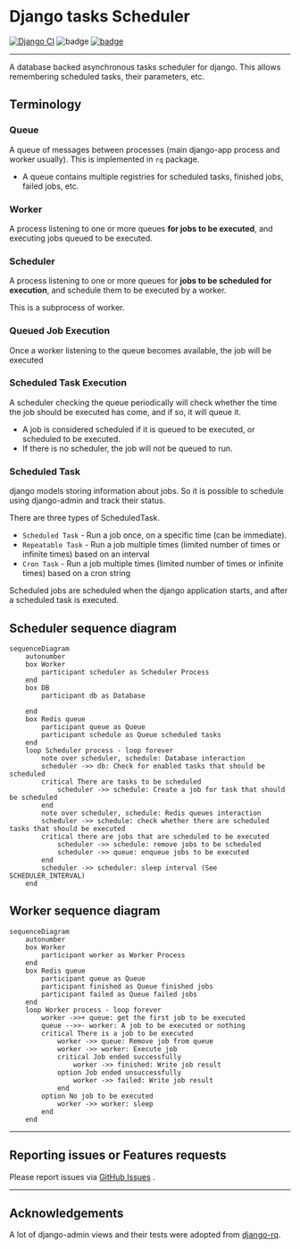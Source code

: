 # Django tasks Scheduler

[![Django CI][1]][2]
![badge][3]
[![badge][4]][5]

---

A database backed asynchronous tasks scheduler for django.
This allows remembering scheduled tasks, their parameters, etc.

## Terminology

### Queue

A queue of messages between processes (main django-app process and worker usually).
This is implemented in `rq` package.

* A queue contains multiple registries for scheduled tasks, finished jobs, failed jobs, etc.

### Worker

A process listening to one or more queues **for jobs to be executed**, and executing jobs queued to be
executed.

### Scheduler

A process listening to one or more queues for **jobs to be scheduled for execution**, and schedule them
to be executed by a worker.

This is a subprocess of worker.

### Queued Job Execution

Once a worker listening to the queue becomes available, the job will be executed

### Scheduled Task Execution

A scheduler checking the queue periodically will check whether the time the job should be executed has come, and if so,
it will queue it.

* A job is considered scheduled if it is queued to be executed, or scheduled to be executed.
* If there is no scheduler, the job will not be queued to run.

### Scheduled Task

django models storing information about jobs. So it is possible to schedule using
django-admin and track their status.

There are three types of ScheduledTask.

* `Scheduled Task` - Run a job once, on a specific time (can be immediate).
* `Repeatable Task` - Run a job multiple times (limited number of times or infinite times) based on an interval
* `Cron Task` - Run a job multiple times (limited number of times or infinite times) based on a cron string

Scheduled jobs are scheduled when the django application starts, and after a scheduled task is executed.

## Scheduler sequence diagram

```mermaid
sequenceDiagram
    autonumber
    box Worker
        participant scheduler as Scheduler Process
    end
    box DB
        participant db as Database

    end
    box Redis queue
        participant queue as Queue
        participant schedule as Queue scheduled tasks
    end
    loop Scheduler process - loop forever
        note over scheduler, schedule: Database interaction
        scheduler ->> db: Check for enabled tasks that should be scheduled
        critical There are tasks to be scheduled
            scheduler ->> schedule: Create a job for task that should be scheduled
        end
        note over scheduler, schedule: Redis queues interaction
        scheduler ->> schedule: check whether there are scheduled tasks that should be executed
        critical there are jobs that are scheduled to be executed
            scheduler ->> schedule: remove jobs to be scheduled
            scheduler ->> queue: enqueue jobs to be executed
        end
        scheduler ->> scheduler: sleep interval (See SCHEDULER_INTERVAL)
    end
```

## Worker sequence diagram

```mermaid
sequenceDiagram
    autonumber
    box Worker
        participant worker as Worker Process
    end
    box Redis queue
        participant queue as Queue
        participant finished as Queue finished jobs
        participant failed as Queue failed jobs
    end
    loop Worker process - loop forever
        worker ->>+ queue: get the first job to be executed
        queue -->>- worker: A job to be executed or nothing
        critical There is a job to be executed
            worker ->> queue: Remove job from queue
            worker ->> worker: Execute job
            critical Job ended successfully
                worker ->> finished: Write job result
            option Job ended unsuccessfully
                worker ->> failed: Write job result
            end
        option No job to be executed
            worker ->> worker: sleep
        end
    end
```

---

## Reporting issues or Features requests

Please report issues via [GitHub Issues](https://github.com/dsoftwareinc/django-tasks-scheduler/issues) .

---

## Acknowledgements

A lot of django-admin views and their tests were adopted from [django-rq](https://github.com/rq/django-rq).

[1]:https://github.com/dsoftwareinc/django-tasks-scheduler/actions/workflows/test.yml/badge.svg
[2]:https://github.com/dsoftwareinc/django-tasks-scheduler/actions/workflows/test.yml
[3]:https://img.shields.io/endpoint?url=https://gist.githubusercontent.com/cunla/b756396efb895f0e34558c980f1ca0c7/raw/django-tasks-scheduler-4.json
[4]:https://img.shields.io/pypi/dm/django-tasks-scheduler
[5]:https://pypi.org/project/django-tasks-scheduler/
